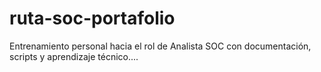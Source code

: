 # ruta-soc-portafolio
Entrenamiento personal hacia el rol de Analista SOC con documentación, scripts y aprendizaje técnico....

